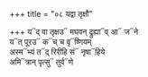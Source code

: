 +++
title = "०८ यद्वा तृक्षौ"

+++
य᳓द् वा तृक्षउ᳓ मघवन् द्रुह्या᳓व् आ᳓ ज᳓ने  
य᳓त् पूरउ᳓ क᳓च् च वृ᳓ष्णियम्  
अस्म᳓भ्यं त᳓द् रिरीहि सं᳓ नृषा᳓हिये  
अमि᳓त्रान् पृत्सु᳓ तुर्व᳓णे